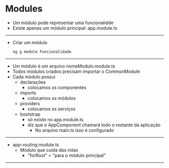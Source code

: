 # Modules

- Um módulo pode representar uma funcionalidde
- Existe apenas um módulo principal: app.module.ts

- - - 

- Criar um módulo
    ~~~bash
    ng g module Funcionalidade
    ~~~

- - - 

- Um módulo é um arquivo nomeModulo.module.ts
- Todos módulos criados precisam importar o CommonModule
- Cada módulo possui
    - declarações
        - colocamos os componentes
    - imports
        - colocamos os módulos
    - providers
        - colocamos os serviços
    - bootstrap
        - só existe no app.module.ts
        - diz que o AppComponent chamará todo o restante da aplicação  
            - No arquivo main.ts isso é configurado

- - - 

- app-routing.module.ts
    - Módulo que cuida das rotas
        - "forRoot" = "para o módulo principal"

- - - 

